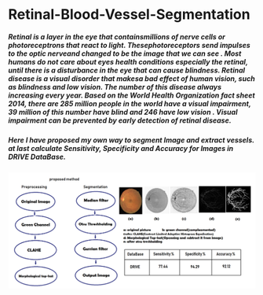 # Retinal-Blood-Vessel-Segmentation
##### Retinal is a layer in the eye that containsmillions of nerve cells or photoreceptrons that react to light. Thesephotoreceptors send impulses to the optic nerveand changed to be  the image that we can see . Most humans do not care about eyes health conditions especially the retinal, until there is a disturbance in the eye that can cause blindness. Retinal disease is a visual disorder that makesa bad effect of human vision, such as blindness and low vision. The number of this disease always increasing every year. Based on the World Health Organization fact sheet 2014, there are 285 million people in the world have a visual  impairment,  39  million  of  this  number  have  blind  and  246  have  low  vision .  Visual impairment can be prevented by early detection of retinal disease.
##### Here I have proposed my own way to segment Image and extract vessels. at last calculate Sensitivity, Specificity and Accuracy for Images in DRIVE DataBase.

![Alt Text](https://raw.githubusercontent.com/AmirMansurian/Retinal-Blood-Vessel-Segmentation/master/Method%20Diagram.png)
